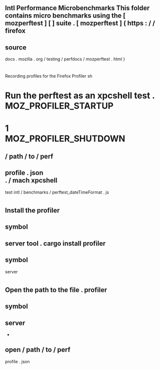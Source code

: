 #
Intl
Performance
Microbenchmarks
This
folder
contains
micro
benchmarks
using
the
[
mozperftest
]
[
]
suite
.
[
mozperftest
]
(
https
:
/
/
firefox
-
source
-
docs
.
mozilla
.
org
/
testing
/
perfdocs
/
mozperftest
.
html
)
#
#
Recording
profiles
for
the
Firefox
Profiler
sh
#
Run
the
perftest
as
an
xpcshell
test
.
MOZ_PROFILER_STARTUP
=
1
\
MOZ_PROFILER_SHUTDOWN
=
/
path
/
to
/
perf
-
profile
.
json
\
.
/
mach
xpcshell
-
test
intl
/
benchmarks
/
perftest_dateTimeFormat
.
js
#
Install
the
profiler
-
symbol
-
server
tool
.
cargo
install
profiler
-
symbol
-
server
#
Open
the
path
to
the
file
.
profiler
-
symbol
-
server
-
-
open
/
path
/
to
/
perf
-
profile
.
json
